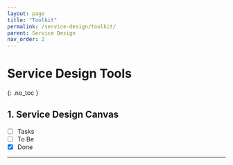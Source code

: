 ```yaml
---
layout: page
title: "Toolkit"
permalink: /service-design/toolkit/
parent: Service Design
nav_order: 2
---
```


# Service Design Tools

{: .no_toc }



## 1. Service Design Canvas

- [ ] Tasks
- [ ] To Be 
- [x] Done

------

